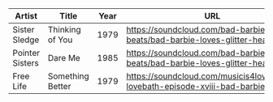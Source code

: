 | Artist          | Title            | Year | URL                                                                         | cue   | bpm |
|-----------------|------------------|------|-----------------------------------------------------------------------------|-------|-----|
| Sister Sledge   | Thinking of You  | 1979 | https://soundcloud.com/bad-barbies-beats/bad-barbie-loves-glitter-heaven    | 33:00 | 122 |
| Pointer Sisters | Dare Me          | 1985 | https://soundcloud.com/bad-barbies-beats/bad-barbie-loves-glitter-heaven    | 43:00 | 124 |
| Free Life       | Something Better | 1979 | https://soundcloud.com/musicis4lovers/the-lovebath-episode-xviii-bad-barbie | <42:00| |
